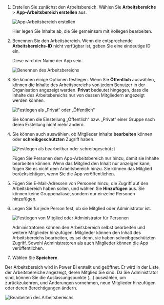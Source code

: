 1. Erstellen Sie zunächst den Arbeitsbereich. Wählen Sie **Arbeitsbereiche** > **App-Arbeitsbereich erstellen** aus.
   
     ![App-Arbeitsbereich erstellen](media/powerbi-service-create-app-workspace/power-bi-create-app-workspace.png)
   
    Hier legen Sie Inhalte ab, die Sie gemeinsam mit Kollegen bearbeiten.

2. Benennen Sie den Arbeitsbereich. Wenn die entsprechende **Arbeitsbereichs-ID** nicht verfügbar ist, geben Sie eine eindeutige ID ein.
   
     Diese wird der Name der App sein.
   
     ![Benennen des Arbeitsbereichs](media/powerbi-service-create-app-workspace/power-bi-apps-create-workspace-name.png)

3. Sie können einige Optionen festlegen. Wenn Sie **Öffentlich** auswählen, können die Inhalte des Arbeitsbereichs von jedem Benutzer in der Organisation angezeigt werden. **Privat** bedeutet hingegen, dass die Inhalte des Arbeitsbereichs nur von dessen Mitgliedern angezeigt werden können.
   
     ![Festlegen als „Privat“ oder „Öffentlich“](media/powerbi-service-create-app-workspace/power-bi-apps-create-workspace-private-public.png)
   
    Sie können die Einstellung „Öffentlich“ bzw. „Privat“ einer Gruppe nach deren Erstellung nicht mehr ändern.

4. Sie können auch auswählen, ob Mitglieder Inhalte **bearbeiten** können oder **schreibgeschützten** Zugriff haben.
   
     ![Festlegen als bearbeitbar oder schreibgeschützt](media/powerbi-service-create-app-workspace/power-bi-apps-create-workspace-members-edit.png)
   
     Fügen Sie Personen dem App-Arbeitsbereich nur hinzu, damit sie Inhalte bearbeiten können. Wenn das Mitglied den Inhalt nur anzeigen kann, fügen Sie es nicht dem Arbeitsbereich hinzu. Sie können das Mitglied berücksichtigen, wenn Sie die App veröffentlichen.

5. Fügen Sie E-Mail-Adressen von Personen hinzu, die Zugriff auf den Arbeitsbereich haben sollen, und wählen Sie **Hinzufügen** aus. Sie können keine Gruppenaliase, sondern nur einzelne Personen hinzufügen.

6. Legen Sie für jede Person fest, ob sie Mitglied oder Administrator ist.
   
     ![Festlegen von Mitglied oder Administrator für Personen](media/powerbi-service-create-app-workspace/power-bi-apps-create-workspace-admin.png)
   
    Administratoren können den Arbeitsbereich selbst bearbeiten und weitere Mitglieder hinzufügen. Mitglieder können den Inhalt des Arbeitsbereichs bearbeiten, es sei denn, sie haben schreibgeschützten Zugriff. Sowohl Administratoren als auch Mitglieder können die App veröffentlichen.

7. Wählen Sie **Speichern**.

Der Arbeitsbereich wird in Power BI erstellt und geöffnet. Er wird in der Liste der Arbeitsbereiche angezeigt, deren Mitglied Sie sind. Da Sie Administrator sind, können Sie die Auslassungspunkte (...) auswählen, um zurückzukehren, und Änderungen vornehmen, neue Mitglieder hinzufügen oder deren Berechtigungen ändern.

![Bearbeiten des Arbeitsbereichs](media/powerbi-service-create-app-workspace/power-bi-apps-edit-workspace-ellipsis.png)


